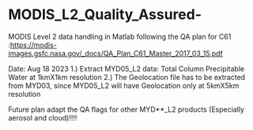# MODIS_L2_Quality_Assured-
MODIS Level 2 data handling in Matlab following the QA plan for C61 :https://modis-images.gsfc.nasa.gov/_docs/QA_Plan_C61_Master_2017_03_15.pdf 

Date: Aug 18 2023 
1.) Extract MYD05_L2 data: Total Column Precipitable Water at 1kmX1km resolution
2.) The Geolocation file has to be extracted from MYD03, since MYD05_L2 will have Geolocation only at 
5kmX5km resolution



Future plan adapt the QA flags for other MYD**_L2 products (Especially aerosol and cloud)!!!!
